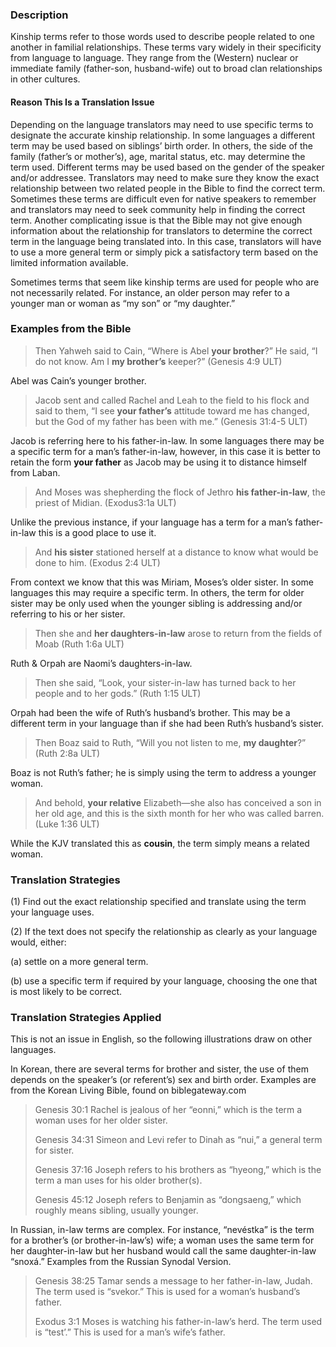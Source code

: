 ### Description

Kinship terms refer to those words used to describe people related to one another in familial relationships. These terms vary widely in their specificity from language to language. They range from the (Western) nuclear or immediate family (father-son, husband-wife) out to broad clan relationships in other cultures.

#### Reason This Is a Translation Issue

Depending on the language translators may need to use specific terms to designate the accurate kinship relationship. In some languages a different term may be used based on siblings’ birth order. In others, the side of the family (father’s or mother’s), age, marital status, etc. may determine the term used. Different terms may be used based on the gender of the speaker and/or addressee. Translators may need to make sure they know the exact relationship between two related people in the Bible to find the correct term. Sometimes these terms are difficult even for native speakers to remember and translators may need to seek community help in finding the correct term. Another complicating issue is that the Bible may not give enough information about the relationship for translators to determine the correct term in the language being translated into. In this case, translators will have to use a more general term or simply pick a satisfactory term based on the limited information available.

Sometimes terms that seem like kinship terms are used for people who are not necessarily related. For instance, an older person may refer to a younger man or woman as “my son” or “my daughter.”

### Examples from the Bible

> Then Yahweh said to Cain, “Where is Abel **your brother**?” He said, “I do not know. Am I **my brother’s** keeper?” (Genesis 4:9 ULT)

Abel was Cain’s younger brother.

> Jacob sent and called Rachel and Leah to the field to his flock and said to them, “I see **your father’s** attitude toward me has changed, but the God of my father has been with me.” (Genesis 31:4-5 ULT)

Jacob is referring here to his father-in-law. In some languages there may be a specific term for a man’s father-in-law, however, in this case it is better to retain the form **your father** as Jacob may be using it to distance himself from Laban.

> And Moses was shepherding the flock of Jethro **his father-in-law**, the priest of Midian. (Exodus3:1a ULT)

Unlike the previous instance, if your language has a term for a man’s father-in-law this is a good place to use it.

> And **his sister** stationed herself at a distance to know what would be done to him. (Exodus 2:4 ULT)

From context we know that this was Miriam, Moses’s older sister. In some languages this may require a specific term. In others, the term for older sister may be only used when the younger sibling is addressing and/or referring to his or her sister.

> Then she and **her daughters-in-law** arose to return from the fields of Moab (Ruth 1:6a ULT)

Ruth & Orpah are Naomi’s daughters-in-law.

> Then she said, “Look, your sister-in-law has turned back to her people and to her gods.” (Ruth 1:15 ULT)

Orpah had been the wife of Ruth’s husband’s brother. This may be a different term in your language than if she had been Ruth’s husband’s sister.

> Then Boaz said to Ruth, “Will you not listen to me, **my daughter**?” (Ruth 2:8a ULT)

Boaz is not Ruth’s father; he is simply using the term to address a younger woman.

> And behold, **your relative** Elizabeth—she also has conceived a son in her old age, and this is the sixth month for her who was called barren. (Luke 1:36 ULT)

While the KJV translated this as **cousin**, the term simply means a related woman.

### Translation Strategies

(1) Find out the exact relationship specified and translate using the term your language uses.

(2)  If the text does not specify the relationship as clearly as your language would, either:

   (a) settle on a more general term.

   (b) use a specific term if required by your language, choosing the one that is most likely to be correct.

### Translation Strategies Applied

This is not an issue in English, so the following illustrations draw on other languages.

In Korean, there are several terms for brother and sister, the use of them depends on the speaker’s (or referent’s) sex and birth order. Examples are from the Korean Living Bible, found on biblegateway.com

> Genesis 30:1 Rachel is jealous of her “eonni,” which is the term a woman uses for her older sister.
>
> Genesis 34:31 Simeon and Levi refer to Dinah as “nui,” a general term for sister.
>
> Genesis 37:16 Joseph refers to his brothers as “hyeong,” which is the term a man uses for his older brother(s).
>
> Genesis 45:12 Joseph refers to Benjamin as “dongsaeng,” which roughly means sibling, usually younger.

In Russian, in-law terms are complex. For instance, “nevéstka” is the term for a brother’s (or brother-in-law’s) wife; a woman uses the same term for her daughter-in-law but her husband would call the same daughter-in-law “snoxá.”
Examples from the Russian Synodal Version.

> Genesis 38:25 Tamar sends a message to her father-in-law, Judah. The term used is “svekor.” This is used for a woman’s husband’s father.
>
> Exodus 3:1 Moses is watching his father-in-law’s herd. The term used is “test’.” This is used for a man’s wife’s father.
